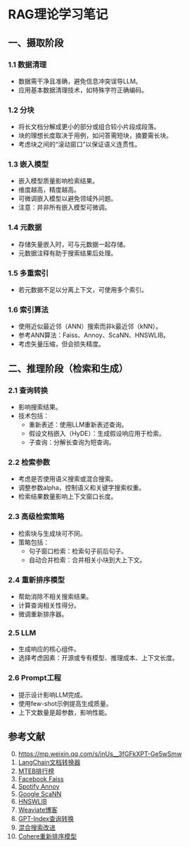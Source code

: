 # RAG理论学习笔记

## 一、摄取阶段

### 1.1 数据清理
- 数据需干净且准确，避免信息冲突误导LLM。
- 应用基本数据清理技术，如特殊字符正确编码。

### 1.2 分块
- 将长文档分解成更小的部分或组合较小片段成段落。
- 块的理想长度取决于用例，如问答需短块，摘要需长块。
- 考虑块之间的“滚动窗口”以保证语义连贯性。

### 1.3 嵌入模型
- 嵌入模型质量影响检索结果。
- 维度越高，精度越高。
- 可微调嵌入模型以避免领域外问题。
- 注意：并非所有嵌入模型可微调。

### 1.4 元数据
- 存储矢量嵌入时，可与元数据一起存储。
- 元数据注释有助于搜索结果后处理。

### 1.5 多重索引
- 若元数据不足以分离上下文，可使用多个索引。

### 1.6 索引算法
- 使用近似最近邻（ANN）搜索而非k最近邻（kNN）。
- 参考ANN算法：Faiss、Annoy、ScaNN、HNSWLIB。
- 考虑矢量压缩，但会损失精度。

## 二、推理阶段（检索和生成）

### 2.1 查询转换
- 影响搜索结果。
- 技术包括：
  - 重新表述：使用LLM重新表述查询。
  - 假设文档嵌入（HyDE）：生成假设响应用于检索。
  - 子查询：分解长查询为短查询。

### 2.2 检索参数
- 考虑是否使用语义搜索或混合搜索。
- 调整参数alpha，控制语义和关键字搜索权重。
- 检索结果数量影响上下文窗口长度。

### 2.3 高级检索策略
- 检索块与生成块可不同。
- 策略包括：
  - 句子窗口检索：检索句子前后句子。
  - 自动合并检索：合并相关小块到大上下文。

### 2.4 重新排序模型
- 帮助消除不相关搜索结果。
- 计算查询相关性得分。
- 微调重新排序器。

### 2.5 LLM
- 生成响应的核心组件。
- 选择考虑因素：开源或专有模型、推理成本、上下文长度。

### 2.6 Prompt工程
- 提示设计影响LLM完成。
- 使用few-shot示例提高生成质量。
- 上下文数量是超参数，影响性能。

## 参考文献
0. https://mp.weixin.qq.com/s/inUs__3fGFkXPT-Ge5wSmw
1. [LangChain文档转换器](https://python.langchain.com/docs/modules/data_connection/document_transformers/)
2. [MTEB排行榜](https://huggingface.co/spaces/mteb/leaderboard)
3. [Facebook Faiss](https://github.com/facebookresearch/faiss)
4. [Spotify Annoy](https://github.com/spotify/annoy)
5. [Google ScaNN](https://github.com/google-research/google-research/tree/master/scann)
6. [HNSWLIB](https://github.com/nmslib/hnswlib)
7. [Weaviate博客](https://weaviate.io/blog/rag-evaluation?source=post_page-----7ca646833439--------------------------------#indexing-knobs)
8. [GPT-Index查询转换](https://gpt-index.readthedocs.io/en/v0.6.9/how_to/query/query_transformations.html)
9. [混合搜索改进](https://towardsdatascience.com/improving-retrieval-performance-in-rag-pipelines-with-hybrid-search-c75203c2f2f5?source=post_page-----7ca646833439--------------------------------)
10. [Cohere重新排序模型](https://cohere.com/rerank?ref=txt.cohere.com&_hstc=14363112.8fc20f6b1a1ad8c0f80dcfed3741d271.1697800567394.1701091033915.1701173515537.7&_hssc=14363112.1.1701173515537&_hsfp=3638092843)